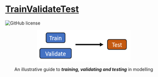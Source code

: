# [TrainValidateTest](https://ivanmyzou.github.io/TrainValidateTest/index)


![GitHub license](https://img.shields.io/badge/license-MIT-blue.svg)

<div align="center">  
  <a href="https://ivanmyzou.github.io/TrainValidateTest/index">
    <img src="images/TVT.PNG" alt="Logo" width="300" height="100">
  </a>
  
  An illustrative guide to ***training, validating and testing*** in modelling
</div>
